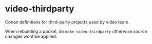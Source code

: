 # video-thirdparty

Conan definitions for third-party projects used by video team.

When rebuilding a packet, do `make video-thirdparty` otherwise source changes wont be applied.
